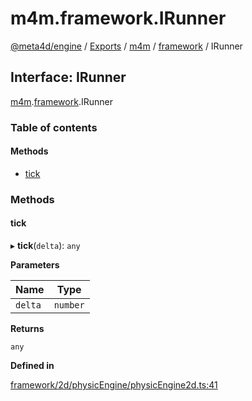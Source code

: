 # m4m.framework.IRunner

[@meta4d/engine](../) / [Exports](../modules/) / [m4m](../modules/m4m.md) / [framework](../modules/m4m.framework.md) / IRunner

## Interface: IRunner

[m4m](../modules/m4m.md).[framework](../modules/m4m.framework.md).IRunner

### Table of contents

#### Methods

* [tick](m4m.framework.IRunner.md#tick)

### Methods

#### tick

▸ **tick**(`delta`): `any`

**Parameters**

| Name    | Type     |
| ------- | -------- |
| `delta` | `number` |

**Returns**

`any`

**Defined in**

[framework/2d/physicEngine/physicEngine2d.ts:41](https://github.com/meta4d-me/meta4d-engine/blob/cf6bfe6/src/framework/2d/physicEngine/physicEngine2d.ts#L41)
